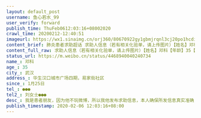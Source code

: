 ```yaml
---
layout: default_post
username: 鱼心若水_99
user_verify: forward
publish_time: ThuFeb0612:03:16+08002020
crawl_time: 20200212-12:40:51
imageurl: https://wx1.sinaimg.cn/orj360/80670922gy1gbmjrqnl3cj20po1hcdiy.jpg,https://wx4.sinaimg.cn/orj360/80670922gy1gbmjrr40xxj20po1hc41n.jpg,https://wx2.sinaimg.cn/orj360/80670922gy1gbmjrq9ppqj21hc0pojvd.jpg,https://wx1.sinaimg.cn/orj360/80670922gy1gbmjrrjh5vj20po1hc76m.jpg,https://wx3.sinaimg.cn/orj360/80670922gy1gbmjrs0p83j20po1hcjts.jpg
content_brief: 肺炎患者求助超话 求助人信息（若有相关化验单，请上传图片）【姓名】邓科【年龄】35【所在城市】武汉【所在小区、社区】华生汉口城市广场四期，易家街社区【患病时间】1月25日【联系方式】●●●【其他紧急联系人】刘女士●●●【病情描述】 我是患者朋友，因为他不玩微博，所 ...全文
content_full_raw: 求助人信息（若有相关化验单，请上传图片）【姓名】邓科【年龄】35【所在城市】武汉【所在小区、社区】华生汉口城市广场四期，易家街社区【患病时间】1月25日【联系方式】●●●【其他紧急联系人】刘女士●●●【病情描述】我是患者朋友，因为他不玩微博，所以我他发布求助信息，本人确保所发信息真实准确，愿意承担法律责任。患者邓科自1月25日起开始发烧，咳嗽不断，去医院看过，医生当时说没位置，收治不了，只能打针然后在家自我隔离。而后一直高烧不退，并且加重，呼吸急促，身体无力。2月5日再去医院，拍了CT，病情加重，肺炎扩散，各项指标都很差，连医生都建议住院，说是【高度疑似】，其实各方面都非常符合只差一个核酸！但是人数太多，未能做成核酸检测。现在情况是，医生建议住院，但医院安排不了住院，让找社区。社区那边一直遥遥无期，只说上报了然后等消息等消息。现在人情况已经很不好了，最主要的是一家四口，他是家里的顶梁柱，家中还有两个老人和一个孕妇，无法住院隔离的话一家人都很危险！特此求助。只希望能住院有床收治感谢
status_url: https://m.weibo.cn/status/4468940040240734
name_: 邓科
age_: 35
city_: 武汉
address_: 华生汉口城市广场四期，易家街社区
since_: 1月25日
tel_: ●●●
tel2_: 刘女士●●●
desc_: 我是患者朋友，因为他不玩微博，所以我他发布求助信息，本人确保所发信息真实准确，愿意承担法律责任。患者邓科自1月25日起开始发烧，咳嗽不断，去医院看过，医生当时说没位置，收治不了，只能打针然后在家自我隔离。而后一直高烧不退，并且加重，呼吸急促，身体无力。2月5日再去医院，拍了CT，病情加重，肺炎扩散，各项指标都很差，连医生都建议住院，说是
publish_timestamp: 2020-02-06 12:03:16+08:00
---
```

